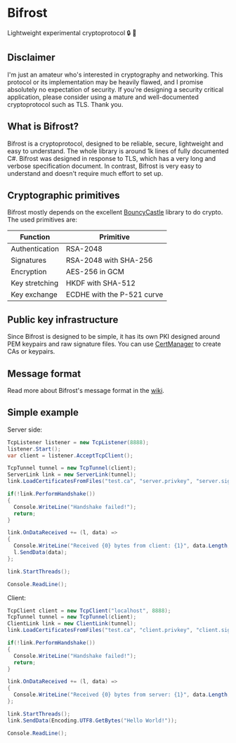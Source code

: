 # Bifrost
Lightweight experimental cryptoprotocol :lock: :key:

## Disclaimer
I'm just an amateur who's interested in cryptography and networking. This protocol or its implementation may be heavily flawed, and I promise absolutely no expectation of security. If you're designing a security critical application, please consider using a mature and well-documented cryptoprotocol such as TLS. Thank you.

## What is Bifrost?
Bifrost is a cryptoprotocol, designed to be reliable, secure, lightweight and easy to understand. The whole library is around 1k lines of fully documented C#. Bifrost was designed in response to TLS, which has a very long and verbose specification document. In contrast, Bifrost is very easy to understand and doesn't require much effort to set up.

## Cryptographic primitives
Bifrost mostly depends on the excellent [BouncyCastle](http://bouncycastle.org/) library to do crypto. The used primitives are:

|Function|Primitive|
|---|---|
|Authentication|RSA-2048|
|Signatures|RSA-2048 with SHA-256|
|Encryption|AES-256 in GCM|
|Key stretching|HKDF with SHA-512|
|Key exchange|ECDHE with the P-521 curve|

## Public key infrastructure
Since Bifrost is designed to be simple, it has its own PKI designed around PEM keypairs and raw signature files. You can use [CertManager](https://github.com/hexafluoride/Bifrost/tree/master/CertManager) to create CAs or keypairs.

## Message format
Read more about Bifrost's message format in the [wiki](https://github.com/hexafluoride/Bifrost/wiki/Message-format).

## Simple example
Server side:

``` csharp
TcpListener listener = new TcpListener(8888);
listener.Start();
var client = listener.AcceptTcpClient();

TcpTunnel tunnel = new TcpTunnel(client);
ServerLink link = new ServerLink(tunnel);
link.LoadCertificatesFromFiles("test.ca", "server.privkey", "server.sign");

if(!link.PerformHandshake())
{
  Console.WriteLine("Handshake failed!");
  return;
}

link.OnDataReceived += (l, data) =>
{
  Console.WriteLine("Received {0} bytes from client: {1}", data.Length, Encoding.UTF8.GetString(data));
  l.SendData(data);
};

link.StartThreads();

Console.ReadLine();
```

Client:
``` csharp
TcpClient client = new TcpClient("localhost", 8888);
TcpTunnel tunnel = new TcpTunnel(client);
ClientLink link = new ClientLink(tunnel);
link.LoadCertificatesFromFiles("test.ca", "client.privkey", "client.sign");

if(!link.PerformHandshake())
{
  Console.WriteLine("Handshake failed!");
  return;
}

link.OnDataReceived += (l, data) =>
{
  Console.WriteLine("Received {0} bytes from server: {1}", data.Length, Encoding.UTF8.GetString(data));
};

link.StartThreads();
link.SendData(Encoding.UTF8.GetBytes("Hello World!"));

Console.ReadLine();
```
